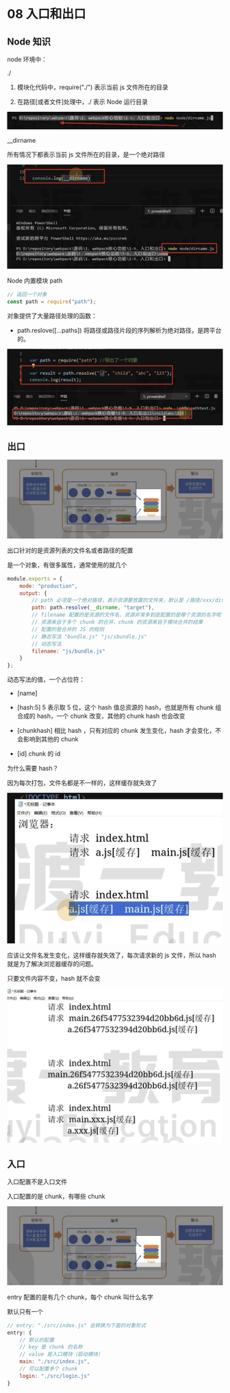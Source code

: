 # 08 入口和出口

## Node 知识

node 环境中：

./

1. 模块化代码中，require("./") 表示当前 js 文件所在的目录

2. 在路径[或者文件]处理中，./ 表示 Node 运行目录

![](../README_files/Xnip2023-09-06_16-22-52.jpg)

\_\_dirname

所有情况下都表示当前 js 文件所在的目录，是一个绝对路径

![](../README_files/Xnip2023-09-06_16-24-13.jpg)

Node 内置模块 path

```js
// 返回一个对象
const path = require("path");
```

对象提供了大量路径处理的函数：

- path.reslove([...paths]) 将路径或路径片段的序列解析为绝对路径，是跨平台的。

![](../README_files/Xnip2023-09-06_16-29-22.jpg)

## 出口

![](../README_files/Xnip2023-09-06_16-32-38.jpg)

出口针对的是资源列表的文件名或者路径的配置

是一个对象，有很多属性，通常使用的就几个

```js
module.exports = {
    mode: "production",
    output: {
        // path 必须是一个绝对路径，表示资源要放置的文件夹，默认是 /路径/xxx/dist
        path: path.resolve(__dirname, "target"),
        // filename 配置的是资源的文件名，资源非常多到底配置的是哪个资源的名字呢？
        // 资源来自于多个 chunk 的合并，chunk 的资源来自于模块合并的结果
        // 配置的是合并的 JS 的规则
        // 静态写法 "bundle.js" "js/sbundle.js"
        // 动态写法
        filename: "js/bundle.js"
    }
};
```

动态写法的值，一个占位符：

- [name] 

- [hash:5] 5 表示取 5 位，这个 hash 值总资源的 hash，也就是所有 chunk 组合成的 hash，一个 chunk 改变，其他的 chunk hash 也会改变

- [chunkhash] 相比 hash ，只有对应的 chunk 发生变化，hash 才会变化，不会影响到其他的 chunk

- [id] chunk 的 id

为什么需要 hash？

因为每次打包，文件名都是不一样的，这样缓存就失效了

![](../README_files/Xnip2023-09-06_17-03-14.jpg)

应该让文件名发生变化，这样缓存就失效了，每次请求新的 js 文件，所以 hash 就是为了解决浏览器缓存的问题。

只要文件内容不变，hash 就不会变

![](../README_files/Xnip2023-09-06_17-07-01.jpg)

## 入口

入口配置不是入口文件

入口配置的是 chunk，有哪些 chunk

![](../README_files/Xnip2023-09-06_16-32-38.jpg)

entry 配置的是有几个 chunk，每个 chunk 叫什么名字

默认只有一个

```js
// entry: "./src/index.js" 会转换为下面的对象形式
entry: {
    // 默认的配置
    // key 是 chunk 的名称
    // value 是入口模块（启动模块）
    main: "./src/index.js",
    // 可以配置多个 chunk
    login: "./src/login.js"
}
```